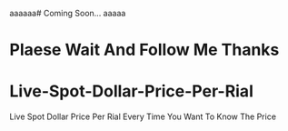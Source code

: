 aaaaaa# Coming Soon...
aaaaa


# Plaese Wait And Follow Me Thanks

# Live-Spot-Dollar-Price-Per-Rial
Live Spot  Dollar Price Per Rial Every Time You Want To Know The Price
